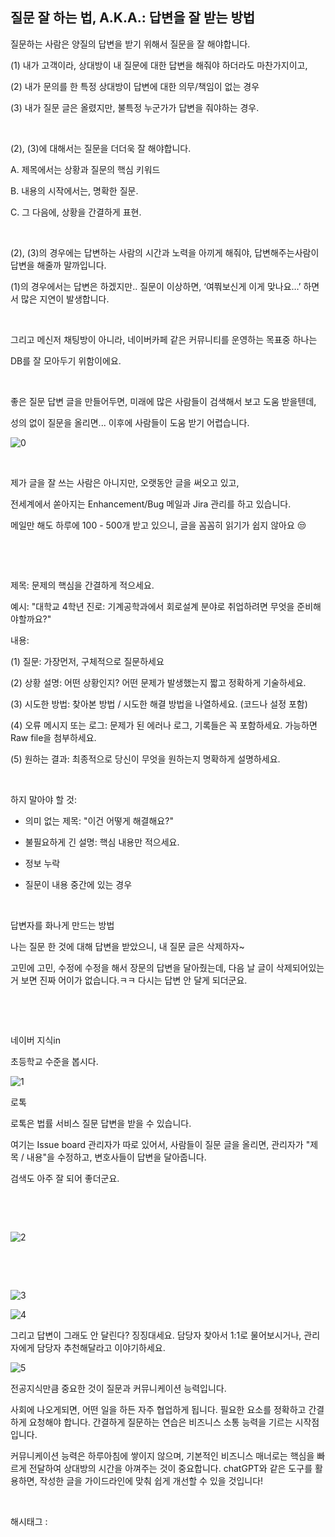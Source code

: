 ## 질문 잘 하는 법, A.K.A.: 답변을 잘 받는 방법

질문하는 사람은 양질의 답변을 받기 위해서 질문을 잘 해야합니다.

(1) 내가 고객이라, 상대방이 내 질문에 대한 답변을 해줘야 하더라도 마찬가지이고,

(2) 내가 문의를 한 특정 상대방이 답변에 대한 의무/책임이 없는 경우

(3) 내가 질문 글은 올렸지만, 불특정 누군가가 답변을 줘야하는 경우.

​

(2), (3)에 대해서는 질문을 더더욱 잘 해야합니다.

A. 제목에서는 상황과 질문의 핵심 키워드

B. 내용의 시작에서는, 명확한 질문.

C. 그 다음에, 상황을 간결하게 표현.

​

(2), (3)의 경우에는 답변하는 사람의 시간과 노력을 아끼게 해줘야, 답변해주는사람이 답변을 해줄까 말까입니다.

(1)의 경우에서는 답변은 하겠지만.. 질문이 이상하면, ‘여쭤보신게 이게 맞나요…’ 하면서 많은 지연이 발생합니다.

​

그리고 메신저 채팅방이 아니라, 네이버카페 같은 커뮤니티를 운영하는 목표중 하나는

DB를 잘 모아두기 위함이에요.

​

좋은 질문 답변 글을 만들어두면, 미래에 많은 사람들이 검색해서 보고 도움 받을텐데,

성의 없이 질문을 올리면... 이후에 사람들이 도움 받기 어렵습니다.

![0](/asset/img/223585262435/0.png)

​

제가 글을 잘 쓰는 사람은 아니지만, 오랫동안 글을 써오고 있고,

전세계에서 쏟아지는 Enhancement/Bug 메일과 Jira 관리를 하고 있습니다.

메일만 해도 하루에 100 - 500개 받고 있으니, 글을 꼼꼼히 읽기가 쉽지 않아요 😒

​

​

제목: 문제의 핵심을 간결하게 적으세요.

예시: "대학교 4학년 진로: 기계공학과에서 회로설계 분야로 취업하려면 무엇을 준비해야할까요?"

내용:

(1) 질문: 가장먼저, 구체적으로 질문하세요

(2) 상황 설명: 어떤 상황인지? 어떤 문제가 발생했는지 짧고 정확하게 기술하세요.

(3) 시도한 방법: 찾아본 방법 / 시도한 해결 방법을 나열하세요. (코드나 설정 포함)

(4) 오류 메시지 또는 로그: 문제가 된 에러나 로그, 기록들은 꼭 포함하세요. 가능하면 Raw file을 첨부하세요.

(5) 원하는 결과: 최종적으로 당신이 무엇을 원하는지 명확하게 설명하세요.

​

하지 말아야 할 것:

- 의미 없는 제목: "이건 어떻게 해결해요?"

- 불필요하게 긴 설명: 핵심 내용만 적으세요.

- 정보 누락

- 질문이 내용 중간에 있는 경우

​

답변자를 화나게 만드는 방법

나는 질문 한 것에 대해 답변을 받았으니, 내 질문 글은 삭제하자~

고민에 고민, 수정에 수정을 해서 장문의 답변을 달아줬는데, 다음 날 글이 삭제되어있는거 보면 진짜 어이가 없습니다.ㅋㅋ 다시는 답변 안 달게 되더군요.

​

​

네이버 지식in

초등학교 수준을 봅시다.

![1](/asset/img/223585262435/1.png)

로톡

로톡은 법률 서비스 질문 답변을 받을 수 있습니다.

여기는 Issue board 관리자가 따로 있어서, 사람들이 질문 글을 올리면, 관리자가 "제목 / 내용"을 수정하고, 변호사들이 답변을 달아줍니다.

검색도 아주 잘 되어 좋더군요.

​

​

![2](/asset/img/223585262435/2.png)

​

​

![3](/asset/img/223585262435/3.png)

![4](/asset/img/223585262435/4.png)

그리고 답변이 그래도 안 달린다? 징징대세요. 담당자 찾아서 1:1로 물어보시거나, 관리자에게 담당자 추천해달라고 이야기하세요.

![5](/asset/img/223585262435/5.png)

전공지식만큼 중요한 것이 질문과 커뮤니케이션 능력입니다.

사회에 나오게되면, 어떤 일을 하든 자주 협업하게 됩니다. 필요한 요소를 정확하고 간결하게 요청해야 합니다. 간결하게 질문하는 연습은 비즈니스 소통 능력을 기르는 시작점입니다.

커뮤니케이션 능력은 하루아침에 쌓이지 않으며, 기본적인 비즈니스 매너로는 핵심을 빠르게 전달하여 상대방의 시간을 아껴주는 것이 중요합니다. chatGPT와 같은 도구를 활용하면, 작성한 글을 가이드라인에 맞춰 쉽게 개선할 수 있을 것입니다!

​

 해시태그 : 